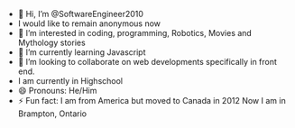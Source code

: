 - 👋 Hi, I’m @SoftwareEngineer2010
- I would like to remain anonymous now
- 👀 I’m interested in coding, programming, Robotics, Movies and Mythology stories
- 🌱 I’m currently learning Javascript
- 💞️ I’m looking to collaborate on web developments specifically in front end.
- I am currently in Highschool
- 😄 Pronouns: He/Him
- ⚡ Fun fact: I am from America but moved to Canada in 2012 Now I am in Brampton, Ontario

<!---
SoftwareEngineer2010/SoftwareEngineer2010 is a ✨ special ✨ repository because its `README.md` (this file) appears on your GitHub profile.
You can click the Preview link to take a look at your changes.
--->
